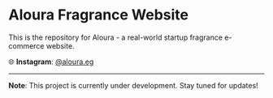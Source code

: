 # Aloura Fragrance Website

This is the repository for Aloura - a real-world startup fragrance e-commerce website.  

🌐 **Instagram**: [@aloura.eg](https://www.instagram.com/aloura.eg/)  

---

**Note**: This project is currently under development. Stay tuned for updates!
